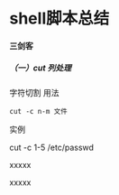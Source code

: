 # shell脚本总结

#### 三剑客

##### （一）cut 列处理

字符切割 用法

```
cut -c n-m 文件
```

实例

cut -c 1-5 /etc/passwd

xxxxx

xxxxx

